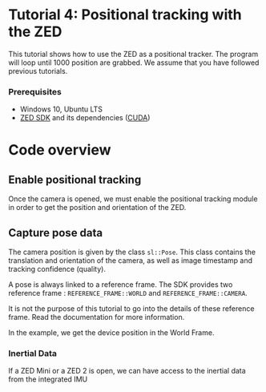 # Tutorial 4: Positional tracking with the ZED

This tutorial shows how to use the ZED as a positional tracker. The program will loop until 1000 position are grabbed.
We assume that you have followed previous tutorials.

### Prerequisites

- Windows 10, Ubuntu LTS
- [ZED SDK](https://www.stereolabs.com/developers/) and its dependencies ([CUDA](https://developer.nvidia.com/cuda-downloads))

# Code overview

## Enable positional tracking

Once the camera is opened, we must enable the positional tracking module in order to get the position and orientation of the ZED.

## Capture pose data

The camera position is given by the class `sl::Pose`. This class contains the translation and orientation of the camera, as well as image timestamp and tracking confidence (quality).

A pose is always linked to a reference frame. The SDK provides two reference frame : `REFERENCE_FRAME::WORLD` and `REFERENCE_FRAME::CAMERA`.

It is not the purpose of this tutorial to go into the details of these reference frame. Read the documentation for more information.

In the example, we get the device position in the World Frame.

### Inertial Data

If a ZED Mini or a ZED 2 is open, we can have access to the inertial data from the integrated IMU